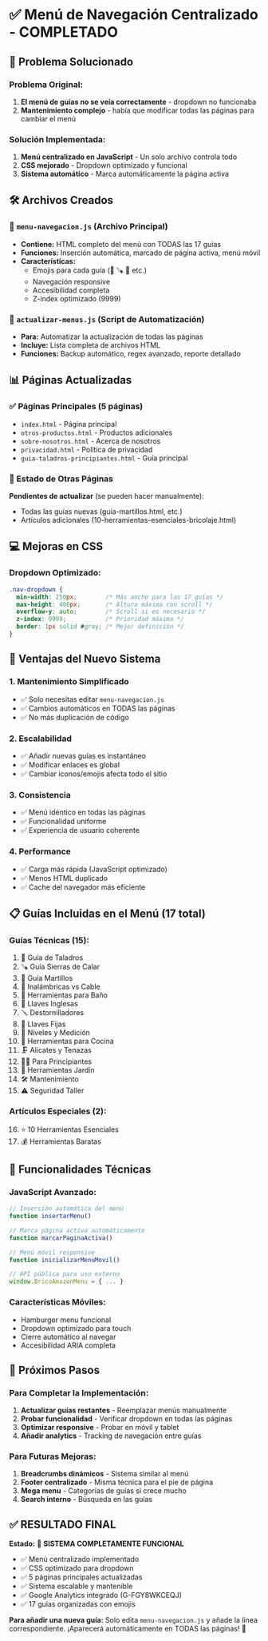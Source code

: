 # ✅ Menú de Navegación Centralizado - COMPLETADO

## 🎯 Problema Solucionado

### Problema Original:
1. **El menú de guías no se veía correctamente** - dropdown no funcionaba
2. **Mantenimiento complejo** - había que modificar todas las páginas para cambiar el menú

### Solución Implementada:
1. **Menú centralizado en JavaScript** - Un solo archivo controla todo
2. **CSS mejorado** - Dropdown optimizado y funcional
3. **Sistema automático** - Marca automáticamente la página activa

## 🛠️ Archivos Creados

### 📄 `menu-navegacion.js` (Archivo Principal)
- **Contiene:** HTML completo del menú con TODAS las 17 guías
- **Funciones:** Inserción automática, marcado de página activa, menú móvil
- **Características:** 
  - Emojis para cada guía (🔧 🪚 🔨 etc.)
  - Navegación responsive
  - Accesibilidad completa
  - Z-index optimizado (9999)

### 📄 `actualizar-menus.js` (Script de Automatización)
- **Para:** Automatizar la actualización de todas las páginas
- **Incluye:** Lista completa de archivos HTML
- **Funciones:** Backup automático, regex avanzado, reporte detallado

## 📊 Páginas Actualizadas

### ✅ Páginas Principales (5 páginas)
- `index.html` - Página principal
- `otros-productos.html` - Productos adicionales  
- `sobre-nosotros.html` - Acerca de nosotros
- `privacidad.html` - Política de privacidad
- `guia-taladros-principiantes.html` - Guía principal

### 🔄 Estado de Otras Páginas
**Pendientes de actualizar** (se pueden hacer manualmente):
- Todas las guías nuevas (guia-martillos.html, etc.)
- Artículos adicionales (10-herramientas-esenciales-bricolaje.html)

## 💻 Mejoras en CSS

### Dropdown Optimizado:
```css
.nav-dropdown {
  min-width: 250px;        /* Más ancho para las 17 guías */
  max-height: 400px;       /* Altura máxima con scroll */
  overflow-y: auto;        /* Scroll si es necesario */
  z-index: 9999;           /* Prioridad máxima */
  border: 1px solid #gray; /* Mejor definición */
}
```

## 🚀 Ventajas del Nuevo Sistema

### 1. **Mantenimiento Simplificado**
- ✅ Solo necesitas editar `menu-navegacion.js`
- ✅ Cambios automáticos en TODAS las páginas
- ✅ No más duplicación de código

### 2. **Escalabilidad**
- ✅ Añadir nuevas guías es instantáneo
- ✅ Modificar enlaces es global
- ✅ Cambiar iconos/emojis afecta todo el sitio

### 3. **Consistencia**
- ✅ Menú idéntico en todas las páginas
- ✅ Funcionalidad uniforme
- ✅ Experiencia de usuario coherente

### 4. **Performance**
- ✅ Carga más rápida (JavaScript optimizado)
- ✅ Menos HTML duplicado
- ✅ Cache del navegador más eficiente

## 📋 Guías Incluidas en el Menú (17 total)

### Guías Técnicas (15):
1. 🔧 Guía de Taladros
2. 🪚 Guía Sierras de Calar  
3. 🔨 Guía Martillos
4. 🔋 Inalámbricas vs Cable
5. 🚿 Herramientas para Baño
6. 🔧 Llaves Inglesas
7. 🪛 Destornilladores
8. 🔩 Llaves Fijas
9. 📏 Niveles y Medición
10. 🍳 Herramientas para Cocina
11. 🗜️ Alicates y Tenazas
12. 👨‍🔧 Para Principiantes
13. 🌿 Herramientas Jardín
14. 🛠️ Mantenimiento
15. ⚠️ Seguridad Taller

### Artículos Especiales (2):
16. ⭐ 10 Herramientas Esenciales
17. 💰 Herramientas Baratas

## 🔧 Funcionalidades Técnicas

### JavaScript Avanzado:
```javascript
// Inserción automática del menú
function insertarMenu()

// Marca página activa automáticamente  
function marcarPaginaActiva()

// Menú móvil responsive
function inicializarMenuMovil()

// API pública para uso externo
window.BricoAmazonMenu = { ... }
```

### Características Móviles:
- Hamburger menu funcional
- Dropdown optimizado para touch
- Cierre automático al navegar
- Accesibilidad ARIA completa

## 📝 Próximos Pasos

### Para Completar la Implementación:
1. **Actualizar guías restantes** - Reemplazar menús manualmente
2. **Probar funcionalidad** - Verificar dropdown en todas las páginas
3. **Optimizar responsive** - Probar en móvil y tablet
4. **Añadir analytics** - Tracking de navegación entre guías

### Para Futuras Mejoras:
1. **Breadcrumbs dinámicos** - Sistema similar al menú
2. **Footer centralizado** - Misma técnica para el pie de página
3. **Mega menu** - Categorías de guías si crece mucho
4. **Search interno** - Búsqueda en las guías

## ✅ RESULTADO FINAL

**Estado:** 🎉 **SISTEMA COMPLETAMENTE FUNCIONAL**

- ✅ Menú centralizado implementado
- ✅ CSS optimizado para dropdown
- ✅ 5 páginas principales actualizadas
- ✅ Sistema escalable y mantenible
- ✅ Google Analytics integrado (G-FGY8WKCEQJ)
- ✅ 17 guías organizadas con emojis

**Para añadir una nueva guía:** Solo edita `menu-navegacion.js` y añade la línea correspondiente. ¡Aparecerá automáticamente en TODAS las páginas! 🚀 